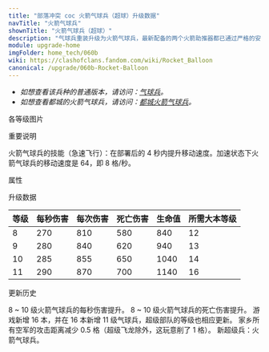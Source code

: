 ```yaml
---
title: "部落冲突 coc 火箭气球兵（超球）升级数据"
navTitle: "火箭气球兵"
shownTitle: "火箭气球兵（超球）"
description: "气球兵重装升级为火箭气球兵，最新配备的两个火箭助推器都已通过严格的安全检查，助力气球快速飞入战场！"
module: upgrade-home
imgFolder: home_tech/060b
wiki: https://clashofclans.fandom.com/wiki/Rocket_Balloon
canonical: /upgrade/060b-Rocket-Balloon
---
```


- *如想查看该兵种的普通版本，请访问：[气球兵](/upgrade/0005-Balloon)。*
- *如想查看都城的火箭气球兵，请访问：[都城火箭气球兵](/upgrade/2006-Rocket-Balloon)。*

<UnitInfo :folder="$frontmatter.imgFolder" imgSrc="Rocket_Balloon_info.png" :imgAlt="$frontmatter.navTitle" :description="$frontmatter.description" />

<SmallTitle>各等级图片</SmallTitle>

<Panel>
    <UnitImgGroup :folder="$frontmatter.imgFolder">
        <UnitImg imgTitle="所有等级" imgSrc="Rocket_Balloon8.png" />
    </UnitImgGroup>
</Panel>

<SmallTitle>重要说明</SmallTitle>

火箭气球兵的技能（急速飞行）：在部署后的 4 秒内提升移动速度。加速状态下火箭气球兵的移动速度是 64，即 8 格/秒。

<SmallTitle>属性</SmallTitle>

<UnitProperties>
    <UnitProperty pKey="攻击偏好" pValue="防御建筑" />
    <UnitProperty pKey="伤害类型" pValue="范围伤害" />
    <UnitProperty pKey="伤害半径" pValue="1.2 格" />
    <UnitProperty pKey="攻击的目标" pValue="仅地面目标" />
    <UnitProperty pKey="占据人口" pValue="8" />
    <UnitProperty pKey="移动速度" pValue="1.5 格/秒" />
    <UnitProperty pKey="攻击速度" pValue="3 秒/次" />
    <UnitProperty pKey="首次进攻时机" pValue="到达目标后 0.75 秒" />
    <UnitProperty pKey="攻击距离" pValue="0 (建筑头顶)" />
    <UnitProperty pKey="死亡伤害半径" pValue="1.2 格" />
    <UnitProperty pKey="死亡伤害延迟" pValue="0.416 秒" />
    <UnitProperty pKey="最低气球兵等级" pValue="8" />
    <UnitProperty pKey="最低大本等级" pValue="12" />
    <UnitProperty pKey="强化费用" pValue="2.5 万黑油" />
    <UnitProperty pKey="强化有效期" pValue="3 天" />
    <UnitProperty pKey="训练时间" pValue="48" :isTrainingTime="true" />
</UnitProperties>

<SmallTitle>升级数据</SmallTitle>

<UnitTable>

| 等级 |  每秒伤害  | 每次伤害 | 死亡伤害 | 生命值 |所需大本等级|
| ---- |    ----   |  ----   |    ----  |  ----  |    ----   |
|   8  |    270    |   810   |    580   |   840  |     12    |
|   9  |    280    |   840   |    620   |   940  |     13    |
|  10  |    285    |   855   |    650   |  1040  |     14    |
|  11  |    290    |   870   |    700   |  1140  |     16    |
</UnitTable>

<SmallTitle>更新历史</SmallTitle>

<Timeline>
    <TimelineItem date="2024/04/09">
        <TimelineRow>8 ~ 10 级火箭气球兵的每秒伤害提升。</TimelineRow>
        <TimelineRow>8 ~ 10 级火箭气球兵的死亡伤害提升。</TimelineRow>
    </TimelineItem>
    <TimelineItem date="2023/12/12">
        <TimelineRow>游戏新增 16 本，并在 16 本新增 11 级气球兵，超级部队的等级也相应更新。</TimelineRow>
    </TimelineItem>
    <TimelineItem date="2022/05/02">
        <TimelineRow>家乡所有空军的攻击距离减少 0.5 格（超级飞龙除外，这玩意削了 1 格）。</TimelineRow>
    </TimelineItem>
    <TimelineItem date="2021/06/15">
        <TimelineRow>新超级兵：火箭气球兵。</TimelineRow>
    </TimelineItem>
    <TimelineItem :historyBottom="true" />
</Timeline>